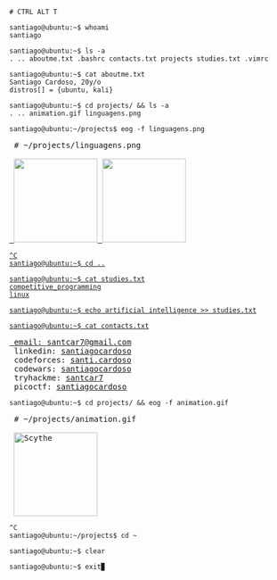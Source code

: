 ```console
# CTRL ALT T

santiago@ubuntu:~$ whoami
santiago

santiago@ubuntu:~$ ls -a
. .. aboutme.txt .bashrc contacts.txt projects studies.txt .vimrc
 
santiago@ubuntu:~$ cat aboutme.txt
Santiago Cardoso, 20y/o
distros[] = {ubuntu, kali}

santiago@ubuntu:~$ cd projects/ && ls -a
. .. animation.gif linguagens.png

santiago@ubuntu:~/projects$ eog -f linguagens.png
```
<pre>
 # ~/projects/linguagens.png
 <a href="https://github.com/santiagocardoso">
 <img height="150em" src="https://github-readme-stats.vercel.app/api/top-langs/?username=santiagocardoso&layout=compact&langs_count=7&theme=tokyonight&hide_border=true"/> <img height="150em" src="https://github-readme-streak-stats.herokuapp.com/?user=santiagocardoso&theme=tokyonight&hide_border=true"/>
</pre>
 
```console
^C
santiago@ubuntu:~$ cd ..

santiago@ubuntu:~$ cat studies.txt
competitive_programming
linux

santiago@ubuntu:~$ echo artificial intelligence >> studies.txt

santiago@ubuntu:~$ cat contacts.txt
```

<pre>
 email: <a href="mailto:santcar7@gmail.com">santcar7@gmail.com</a>
 linkedin: <a href="https://www.linkedin.com/in/santiagocardoso/" target="_blank">santiagocardoso</a>
 codeforces: <a href="https://codeforces.com/profile/santi.cardoso/" target="_blank">santi.cardoso</a>
 codewars: <a href="https://www.codewars.com/users/santiagocardoso/" target="_blank">santiagocardoso</a>
 tryhackme: <a href="https://tryhackme.com/p/santcar7/" target="_blank">santcar7</a>
 picoctf: <a href="https://play.picoctf.org/users/santiagocardoso" target="_blank">santiagocardoso</a>
</pre>

```console
santiago@ubuntu:~$ cd projects/ && eog -f animation.gif
```
<pre>
 # ~/projects/animation.gif
 
 <img align="center" alt="Scythe" height="150" src="https://media.discordapp.net/attachments/754344992394182667/1090302028359667852/Sprite-scythe_ani.gif?width=595&height=595">
</pre>

```console
^C
santiago@ubuntu:~/projects$ cd ~

santiago@ubuntu:~$ clear

santiago@ubuntu:~$ exit▉
```
